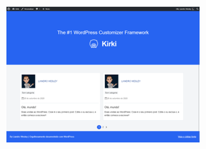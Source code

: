 <p align="center"><img src="https://raw.githubusercontent.com/liandro-wesley/how-to-use-kirki/master/template%20(2).png" /> </p>
